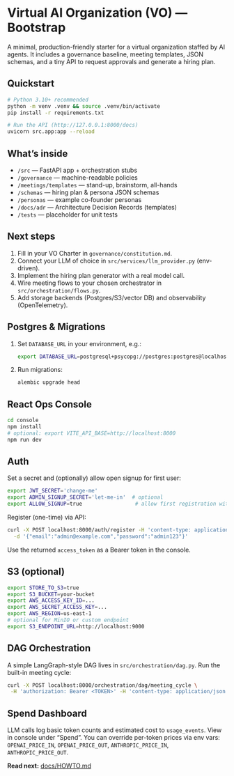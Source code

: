 # Virtual AI Organization (VO) — Bootstrap

A minimal, production-friendly starter for a virtual organization staffed by AI agents. 
It includes a governance baseline, meeting templates, JSON schemas, and a tiny API 
to request approvals and generate a hiring plan.

## Quickstart

```bash
# Python 3.10+ recommended
python -m venv .venv && source .venv/bin/activate
pip install -r requirements.txt

# Run the API (http://127.0.0.1:8000/docs)
uvicorn src.app:app --reload
```

## What’s inside

- `/src` — FastAPI app + orchestration stubs
- `/governance` — machine-readable policies
- `/meetings/templates` — stand-up, brainstorm, all-hands
- `/schemas` — hiring plan & persona JSON schemas
- `/personas` — example co‑founder personas
- `/docs/adr` — Architecture Decision Records (templates)
- `/tests` — placeholder for unit tests

## Next steps
1. Fill in your VO Charter in `governance/constitution.md`.
2. Connect your LLM of choice in `src/services/llm_provider.py` (env-driven).
3. Implement the hiring plan generator with a real model call.
4. Wire meeting flows to your chosen orchestrator in `src/orchestration/flows.py`.
5. Add storage backends (Postgres/S3/vector DB) and observability (OpenTelemetry).


## Postgres & Migrations

1. Set `DATABASE_URL` in your environment, e.g.:
   ```bash
   export DATABASE_URL=postgresql+psycopg://postgres:postgres@localhost:5432/virtual_ai_org
   ```
2. Run migrations:
   ```bash
   alembic upgrade head
   ```

## React Ops Console

```bash
cd console
npm install
# optional: export VITE_API_BASE=http://localhost:8000
npm run dev
```


## Auth
Set a secret and (optionally) allow open signup for first user:
```bash
export JWT_SECRET='change-me'
export ADMIN_SIGNUP_SECRET='let-me-in'  # optional
export ALLOW_SIGNUP=true                 # allow first registration without admin secret
```

Register (one-time) via API:
```bash
curl -X POST localhost:8000/auth/register -H 'content-type: application/json' \
  -d '{"email":"admin@example.com","password":"admin123"}'
```

Use the returned `access_token` as a Bearer token in the console.

## S3 (optional)
```bash
export STORE_TO_S3=true
export S3_BUCKET=your-bucket
export AWS_ACCESS_KEY_ID=...
export AWS_SECRET_ACCESS_KEY=...
export AWS_REGION=us-east-1
# optional for MinIO or custom endpoint
export S3_ENDPOINT_URL=http://localhost:9000
```

## DAG Orchestration
A simple LangGraph-style DAG lives in `src/orchestration/dag.py`.
Run the built-in meeting cycle:
```bash
curl -X POST localhost:8000/orchestration/dag/meeting_cycle \
 -H 'authorization: Bearer <TOKEN>' -H 'content-type: application/json' -d '{"topic":"MVP kickoff"}'
```

## Spend Dashboard
LLM calls log basic token counts and estimated cost to `usage_events`. View in console under “Spend”.
You can override per-token prices via env vars: `OPENAI_PRICE_IN`, `OPENAI_PRICE_OUT`, `ANTHROPIC_PRICE_IN`, `ANTHROPIC_PRICE_OUT`.


**Read next:** [docs/HOWTO.md](docs/HOWTO.md)
